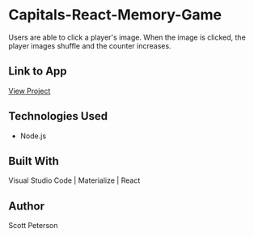 # Capitals-React-Memory-Game

Users are able to click a player's image.  When the image is clicked, the player images shuffle and the counter increases.

## Link to App

<!-- post link here -->
[View Project](https://scottpetersonva.github.io/Capitals-React-Memory-Game/)

## Technologies Used

* Node.js

## Built With

Visual Studio Code | Materialize | React

## Author

Scott Peterson